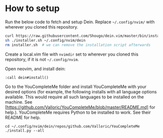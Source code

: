# How to setup

Run the below code to fetch and setup Dein. Replace `~/.config/nvim/` with wherever you cloned this repository.

```sh
curl https://raw.githubusercontent.com/Shougo/dein.vim/master/bin/installer.sh > installer.sh
sh ./installer.sh ~/.config/nvim/dein
rm installer.sh  # we can remove the installation script afterwards
```

Create a local.vim file with `nvimdir` set to wherever you cloned this repository, if it is not `~/.config/nvim`.

Open neovim, and install dein:

```:call dein#install()```

Go to the YouCompleteMe folder and install YouCompleteMe with your desired options (for example, the following installs with all language options available. This would require all such languages to be installed on the machine. See [https://github.com/Valloric/YouCompleteMe/blob/master/README.md] for help.). YouCompleteMe requires Python to be installed to work. See their README for help.

```
cd ~/.config/nvim/dein/repos/github.com/Valloric/YouCompleteMe
./install.py --all
```
